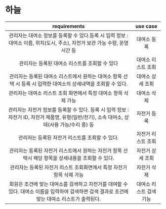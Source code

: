 # 하늘
|requirements|use case|
|:---:|:---:|
|관리자는 대여소 정보를 등록할 수 있다.등록 시 입력 정보 : 대여소 이름, 위치(도시, 주소), 자전거 보관 가능 수량, 운영 시간 등|대여소 등록|
|관리자는 등록된 대여소 리스트를 조회할 수 있다|대여소 리스트 조회|
|관리자는 등록된 대여소 리스트에서 원하는 대여소 항목 선택 시 등록 시 입력한 대여소의 상세내역을 조회할 수 있다.|대여소 상세 조회|
|관리자는 대여소 리스트 조회 화면에서 특정 대여소 항목 삭제 가능|대여소 삭제|
|관리자는 자전거 정보를 등록할 수 있다. 등록 시 입력 정보 : 자전거 ID, 자전거 제품명, 유형(일반/전기), 소속 대여소, 상태(사용 가능/수리 중) 등|자전거 등록|
|관리자는 등록된 자전거 리스트를 조회할 수 있다.|자전거 리스트 조회|
|관리자는 등록된 자전거 리스트에서 원하는 자전거 항목 선택시 해당 항목을 상세내용을 조회할 수 있다.|자전거 상세 조회|
|관리자는 등록된 자전거 리스트 조회화면에서 특정 자전거 항목 삭제 가능|자전거 삭제|
|회원은 조건에 맞는 대여소를 검색하고 자전거를 대여할 수 있다. 대여소 이름을 입력하여 검색하면 검색 결과로 조건에 맞는 대여소 리스트가 출력된다.|대여소 리스트 검색 기능|